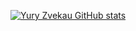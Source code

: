 [![Yury Zvekau GitHub stats](https://github-readme-stats.vercel.app/api?username=zvekov)](https://github.com/anuraghazra/github-readme-stats)
